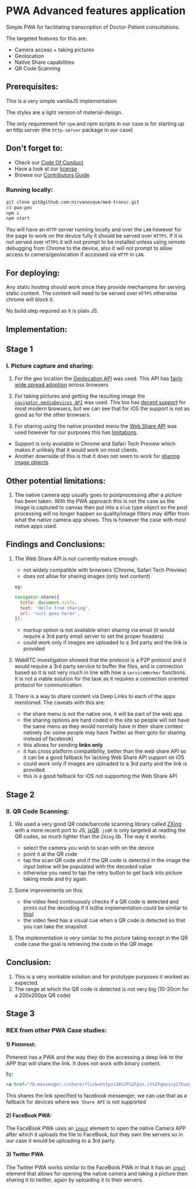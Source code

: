 # PWA Advanced features application

Simple PWA for facilitating transcription of Doctor-Patient consultations.

The targeted features for this are:
 - Camera access + taking pictures
 - Geolocation
 - Native Share capabilities
 - QR Code Scanning


## Prerequisites:

This is a very simple vanillaJS implementation

The styles are a light version of material-design.

The only requirement for `npm` and npm scripts in our case is for starting up an http server (the `http-server` package in our case)

## Don't forget to:
 - Check our [Code Of Conduct](CODE_OF_CONDUCT.md)
 - Have a look at our [license](LICENSE)
 - Browse our [Contributors Guide](CONTRIBUTING.md)

### Running locally:
```bash
git clone git@github.com:nirvanesque/med-transc.git
cd pwa-poc
npm i
npm start
```

You will have an `HTTP` server running locally and over the `LAN` however for the page to work on the device fully it should be served over `HTTPS`.
If it is not served over `HTTPS` it will not prompt to be installed unless using remote debugging from Chrome to the device, also it will not prompt to allow access to camera/geolocation if accessed via `HTTP` in `LAN`.

## For deploying:
Any static hosting should work since they provide mechanisms for serving static content. The content will need to be served over `HTTPS` otherwise chrome will block it.

No build step required as it is plain JS.

## Implementation:

## Stage 1
### I. Picture capture and sharing:

1) For the geo location the [Geolocation API](https://developer.mozilla.org/en-US/docs/Web/API/Geolocation) was used.
This API has [fairly wide spread adoption](https://caniuse.com/#search=geolocation) across browsers

2) For taking pictures and getting the resulting image the [`navigator.mediaDevices API`](https://developer.mozilla.org/en-US/docs/Web/API/Navigator/mediaDevices) was used. This too has [decent support](https://caniuse.com/#feat=mediacapture-fromelement) for most modern browsers, but we can see that for iOS the support is not as good as for the other browsers.

3) For sharing using the native provided menu the [Web Share API](https://developer.mozilla.org/en-US/docs/Web/API/Navigator/share) was used however for our purposes this has [limitations](https://caniuse.com/#feat=web-share).
  - Support is only available in Chrome and Safari Tech Preview which makes it unlikely that it would work on most clients.
  - Another downside of this is that it does not seem to work for [sharing image objects](https://github.com/WICG/web-share/issues/12)



## Other potential limitations:
1) The native camera app usually goes to postprocessing after a picture has been taken. With the PWA approach this is not the case as the image is captured to canvas then put into a `blob` type object so the post processing will no longer happen so quality/image filters may differ from what the native camera app shows. This is however the case with most native apps used.

## Findings and Conclusions:
1) The Web Share API is not currently mature enough.
    - not widely compatible with browsers (Chrome, Safari Tech Preview)
    - does not allow for sharing images (only text content)

    `eg:`
    ```javascript
    navigator.share({
      title: document.title,
      text: 'Hello from sharing',
      url: '<url goes here>',
    });
    ```
    - markup option is not available when sharing via email (it would require a 3rd party email server to set the proper headers)
    - could work only if images are uploaded to a 3rd party and the link is provided

2) WebRTC investigation showed that the protocol is a P2P protocol and it would require a 3rd party service to buffer the files, and is connection based so it is not very much in line with how a `serviceWorker` functions. It is not a viable solution for the task as it requires a connection oriented protocol for communication.

3) There is a way to share content via Deep Links to each of the apps mentioned. The caveats with this are:
    - the share menu is not the native one, it will be part of the web app
    - the sharing options are hard coded in the site so people will not have the same menu as they would normally have in their share context natively (ie: some people may have Twitter as their goto for sharing instead of facebook)
    - this allows for sending **links only**
    - it has cross platform compatibility, better than the web share API so it can be a good fallback for lacking Web Share API support on iOS
    - could work only if images are uploaded to a 3rd party and the link is provided
    - this is a good fallback for iOS not supporting the Web Share API

## Stage 2

### II. QR Code Scanning:

1) We used a very good QR code/barcode scanning library called [ZXing](https://github.com/zxing/zxing) with a more recent port to JS, [jsQR](https://github.com/cozmo/jsQR). `jsQR` is only targeted at reading the QR codes, so much lighter than the `ZXing` lib. The way it works:
   - select the camera you wish to scan with on the device
   - point it at the QR code
   - tap the scan QR code and if the QR code is detected in the image the input below will be populated with the decoded value
   - otherwise you need to tap the retry button to get back into picture taking mode and try again.

2) Some improvements on this:
   - the video feed continuously checks if a QR code is detected and prints out the decoding if it is(the implementation could be similar to [this](https://github.com/schmich/instascan/blob/master/src/scanner.js))
   - the video feed has a visual cue when a QR code is detected so that you can take the snapshot

3) The implementation is very similar to the picture taking except in the QR code case the goal is retrieving the code in the QR image.

## Conclusion:
1) This is a very workable solution and for prototype purposes it worked as expected.
2) The range at which the QR code is detected is not very big (10-20cm for a 200x200px QR code)


## Stage 3
### REX from other PWA Case studies:

#### 1) Pinterest:
Pinterest has a PWA and the way they do the accessing a deep link to the APP that will share the link. It does not work with binary content.

`Eg:`
```html
<a href="fb-messenger://share/?link=https%3A%2F%2Fpin.it%2Fgmxscy27bvay4o&amp;app_id=274266067164"></a>
```
This shares the link specified to facebook messenger, we can use that as a fallback for devices where `Web Share API` is  not supported

#### 2) FaceBook PWA:
The FaceBook PWA uses an [`input`](https://developer.mozilla.org/en-US/docs/Web/HTML/Element/input/file#capture) element to open the native Camera APP after which it uploads the file to FaceBook, but they own the servers so in our case it would be uploading to a 3rd party.

#### 3) Twitter PWA
The Twitter PWA works similar to the FaceBook PWA in that it has an [`input`](https://developer.mozilla.org/en-US/docs/Web/HTML/Element/input/file#capture) element that allows for opening the native camera and taking a picture then sharing it to twitter, again by uploading it to their servers.